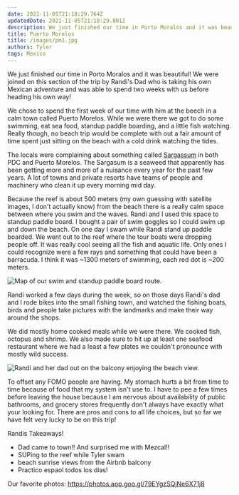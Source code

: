 ```yaml
---
date: 2021-11-05T21:18:29.764Z 
updatedDate: 2021-11-05T21:18:29.801Z
description: We just finished our time in Porto Moralos and it was beautiful! We were joined on this section of the trip by Randi's Dad and spent a week relaxing on the beach!
title: Puerto Morelos
title: /images/pm1.jpg
authors: Tyler
tags: Mexico
---
```

We just finished our time in Porto Moralos and it was beautiful! We were joined on this section of the trip by Randi's Dad who is taking his own Mexican adventure and was able to spend two weeks with us before heading his own way!

We chose to spend the first week of our time with him at the beech in a calm town called Puerto Morelos. While we were there we got to do some swimming, eat sea food, standup paddle boarding, and a little fish watching. Really though, no beach trip would be complete with out a fair amount of time spent just sitting on the beach with a cold drink watching the tides.

The locals were complaining about something called [Sargassum](https://en.wikipedia.org/wiki/Sargassum) in both PDC and Puerto Morelos. The Sargasum is a seaweed that apparently has been getting more and more of a nuisance every year for the past few years. A lot of towns and private resorts have teams of people and machinery who clean it up every morning mid day.

Because the reef is about 500 meters (my own guessing with satellite images, I don't actually know) from the beach there is a really calm space between where you swim and the waves. Randi and I used this space to standup paddle board. I bought a pair of swim goggles so I could swim up and down the beach. On one day I swam while Randi stand up paddle boarded. We went out to the reef where the tour boats were dropping people off. It was really cool seeing all the fish and aquatic life. Only ones I could recognize were a few rays and something that could have been a barracuda. I think it was \~1300 meters of swimming, each red dot is \~200 meters.

![Map of our swim and standup paddle board route. ](/images/swimming.png "Each red section shows ~200m. This is the route we went.")

Randi worked a few days during the week, so on those days Randi's dad and I rode bikes into the small fishing town, and watched the fishing boats, birds and people take pictures with the landmarks and make their way around the shops.

We did mostly home cooked meals while we were there. We cooked fish, octopus and shrimp. We also made sure to hit up at least one seafood restaurant where we had a least a few plates we couldn't pronounce with mostly wild success.

[](https://photos.app.goo.gl/79EYgzSQjNe6X71j8)[](https://photos.app.goo.gl/79EYgzSQjNe6X71j8)

![Randi and her dad out on the balcony enjoying the beach view.](/images/img_20211024_145447805_hdr.jpg "Randi and her dad out on the balcony enjoying the beach view.")

To offset any FOMO people are having. My stomach hurts a bit from time to time because of food that my system isn't use to. I have to pee a few times before leaving the house because I am nervous about availability of public bathrooms, and grocery stores frequently don't always have exactly what your looking for. There are pros and cons to all life choices, but so far we have felt very lucky to be on this trip!

Randis Takeaways!

* Dad came to town!! And surprised me with Mezcal!!
* SUPing to the reef while Tyler swam
* beach sunrise views from the Airbnb balcony
* Practico espaol todos los dias!



Our favorite photos: <https://photos.app.goo.gl/79EYgzSQjNe6X71j8>